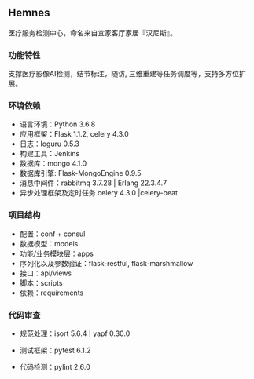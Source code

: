 ## **Hemnes**

医疗服务检测中心，命名来自宜家客厅家居『汉尼斯』。

### 功能特性

支撑医疗影像AI检测，结节标注，随访, 三维重建等任务调度等，支持多方位扩展。

### 环境依赖

- 语言环境：Python 3.6.8
- 应用框架：Flask 1.1.2, celery 4.3.0
- 日志：loguru 0.5.3
- 构建工具：Jenkins
- 数据库：mongo 4.1.0
- 数据库引擎: Flask-MongoEngine 0.9.5
- 消息中间件：rabbitmq 3.7.28  |  Erlang 22.3.4.7
- 异步处理框架及定时任务 celery 4.3.0 |celery-beat

### 项目结构

- 配置：conf + consul
- 数据模型：models
- 功能/业务模块层：apps
- 序列化以及参数验证：flask-restful, flask-marshmallow
- 接口：api/views
- 脚本：scripts
- 依赖：requirements

### 代码审查

- 规范处理：isort 5.6.4  |  yapf 0.30.0

  [自动规范化引用及代码排序]: https://github.com/PyCQA/isort
  [自动PEP8代码格式化]: https://github.com/google/yapf

- 测试框架：pytest 6.1.2

  [单元及功能测试]: https://github.com/pytest-dev/pytest

  

- 代码检测：pylint 2.6.0

  [构建前的代码格式及错误审查]: https://github.com/PyCQA/pylint